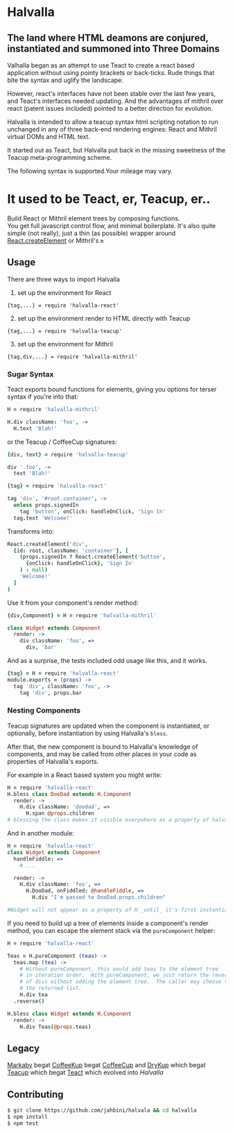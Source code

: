 # Halvalla

## The land where HTML deamons are conjured, instantiated and summoned into Three Domains

Valhalla began as an attempt to use Teact to create a react based application without using pointy brackets or back-ticks.  Rude things that bite the syntax and uglify the landscape.

However, react's interfaces have not been stable over the last few years, and
Teact's interfaces needed updating.  And the advantages of mithril over react (patent issues included) pointed to a better direction for evolution.

Halvalla is intended to allow a teacup syntax html scripting notation to run unchanged in any of three back-end rendering engines:  React and Mithril virtual DOMs and HTML text.

It started out as Teact, but Halvalla put back in the missing sweetness of the Teacup meta-programming scheme.

The following syntax is supported.Your mileage may vary.

# It used to be Teact, er, Teacup, er..

Build React or Mithril element trees by composing functions.  
You get full javascript control flow, and minimal boilerplate.
It's also quite simple (not really), just a thin (as possible) wrapper around [React.createElement](https://facebook.github.io/react/docs/top-level-api.html#react.createelement) or Mithril's `m`

## Usage
There are three ways to import Halvalla
1. set up the environment for React
```
{tag,...} = require 'halvalla-react'
```

2. set up the environment render to HTML directly with Teacup
```
{tag,...} = require 'halvalla-teacup'
```
3. set up the environment for Mithril
```
{tag,div,...} = require 'halvalla-mithril'

```

### Sugar Syntax
Teact exports bound functions for elements, giving you options for
terser syntax if you're into that:

```coffee
H = require 'halvalla-mithril'

H.div className: 'foo', ->
  H.text 'Blah!'
```

or the Teacup / CoffeeCup signatures:

```coffee
{div, text} = require 'halvalla-teacup'

div '.foo', ->
  text 'Blah!'
```

```coffee
{tag} = require 'halvalla-react'

tag 'div', '#root.container', ->
  unless props.signedIn
    tag 'button', onClick: handleOnClick, 'Sign In'
  tag.text 'Welcome!'
```

Transforms into:

```coffee
React.createElement('div',
  {id: root, className: 'container'}, [
    (props.signedIn ? React.createElement('button',
      {onClick: handleOnClick}, 'Sign In'
    ) : null)
    'Welcome!'
  ]
)
```

Use it from your component's render method:
```coffee
{div,Component} = H = require 'halvalla-mithril'

class Widget extends Component
  render: ->
    div className: 'foo', =>
      div, 'bar'
```
And as a surprise, the tests included odd usage like this, and it works.
```coffee
{tag} = H = require 'halvalla-react'
module.exports = (props) ->
  tag 'div', className: 'foo', ->
    tag 'div', props.bar
```

### Nesting Components

Teacup signatures are updated when the component is instantiated,
or optionally, before instantiation by using Halvalla's `bless`.

After that, the new component is bound to Halvalla's knowledge of components, and may be called from other places in your code as properties of Halvalla's exports.

For example in a React based system you might write:
```coffee
H = require 'halvalla-react'
H.bless class DooDad extends H.Component
  render: ->
    H.div className: 'doodad', =>
      H.span @props.children
# blessing the class makes it visible everywhere as a property of halvalla
```
And in another module:

```coffee
H = require 'halvalla-react'
class Widget extends Component
  handleFiddle: =>
    # ...

  render: ->
    H.div className: 'foo', =>
      H.DooDad, onFiddled: @handleFiddle, =>
        H.div "I'm passed to DooDad.props.children"

#Widget will not appear as a property of H _until_ it's first instantiation.
```

If you need to build up a tree of elements inside a component's render method, you can
escape the element stack via the `pureComponent` helper:

```coffee
H = require 'halvalla-react'

Teas = H.pureComponent (teas) ->
  teas.map (tea) ->
    # Without pureComponent, this would add teas to the element tree
    # in iteration order.  With pureComponent, we just return the reversed list
    # of divs without adding the element tree.  The caller may choose to add
    # the returned list.
    H.div tea
  .reverse()

H.bless class Widget extends H.Component
  render: ->
    H.div Teas(@props.teas)
```

## Legacy

[Markaby](http://github.com/markaby/markaby) begat [CoffeeKup](http://github.com/mauricemach/coffeekup) begat
[CoffeeCup](http://github.com/gradus/coffeecup) and [DryKup](http://github.com/mark-hahn/drykup) which begat
[Teacup](http://github.com/goodeggs/teacup) which begat
[Teact](http://github.com/hurrymaplelad/teact) which evolved into _Halvalla_

## Contributing

```sh
$ git clone https://github.com/jahbini/halvala && cd halvalla
$ npm install
$ npm test
```
